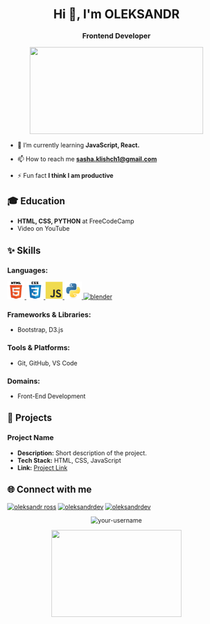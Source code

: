 <h1 align="center">Hi 👋, I'm OLEKSANDR</h1>
<h3 align="center">Frontend Developer</h3>

<p align="center">
  <img src="https://media.giphy.com/media/qgQUggAC3Pfv687qPC/giphy.gif" width="400" height="200"/>
</p>

- 🌱 I’m currently learning **JavaScript, React.**

- 📫 How to reach me **[sasha.klishch1@gmail.com](mailto:sasha.klishch1@gmail.com)**

- ⚡ Fun fact **I think I am productive**

## 🎓 Education
- **HTML, CSS, PYTHON** at FreeCodeCamp
- Video on YouTube

## ✨ Skills

### **Languages:**
<p align="left"> 
  <a href="https://www.w3.org/html/" target="_blank" rel="noreferrer"> 
    <img src="https://raw.githubusercontent.com/devicons/devicon/master/icons/html5/html5-original-wordmark.svg" alt="html5" width="40" height="40"/> 
  </a> 
  <a href="https://www.w3schools.com/css/" target="_blank" rel="noreferrer"> 
    <img src="https://raw.githubusercontent.com/devicons/devicon/master/icons/css3/css3-original-wordmark.svg" alt="css3" width="40" height="40"/> 
  </a> 
  <a href="https://developer.mozilla.org/en-US/docs/Web/JavaScript" target="_blank" rel="noreferrer"> 
    <img src="https://raw.githubusercontent.com/devicons/devicon/master/icons/javascript/javascript-original.svg" alt="javascript" width="40" height="40"/> 
  </a> 
  <a href="https://www.python.org" target="_blank" rel="noreferrer"> 
    <img src="https://raw.githubusercontent.com/devicons/devicon/master/icons/python/python-original.svg" alt="python" width="40" height="40"/> 
  </a>
  <a href="https://www.blender.org/" target="_blank" rel="noreferrer"> 
    <img src="https://download.blender.org/branding/community/blender_community_badge_white.svg" alt="blender" width="40" height="40"/> 
  </a> 
</p>

### **Frameworks & Libraries:** 
- Bootstrap, D3.js

### **Tools & Platforms:** 
- Git, GitHub, VS Code

### **Domains:** 
- Front-End Development

## 🚀 Projects

<!-- Example project (you can add your projects similarly) -->
### **Project Name**
- **Description:** Short description of the project.
- **Tech Stack:** HTML, CSS, JavaScript
- **Link:** [Project Link](https://github.com/your-username/project-name)

## 🌐 Connect with me

<p align="left">
  <a href="https://fb.com/" target="_blank"><img align="center" src="https://raw.githubusercontent.com/rahuldkjain/github-profile-readme-generator/master/src/images/icons/Social/facebook.svg" alt="oleksandr ross" height="30" width="40" /></a>
  <a href="https://instagram.com/" target="_blank"><img align="center" src="https://raw.githubusercontent.com/rahuldkjain/github-profile-readme-generator/master/src/images/icons/Social/instagram.svg" alt="oleksandrdev" height="30" width="40" /></a>
  <a href="https://www.youtube.com/c/" target="_blank"><img align="center" src="https://raw.githubusercontent.com/rahuldkjain/github-profile-readme-generator/master/src/images/icons/Social/youtube.svg" alt="oleksandrdev" height="30" width="40" /></a>
</p>

<p align="center">
  <img src="https://komarev.com/ghpvc/?username=your-username&label=Profile%20views&color=0e75b6&style=flat" alt="your-username" /> 
</p>

<p align="center">
  <img src="https://media.giphy.com/media/jTNG3RF6EwbkpD4LZx/giphy.gif" width="300" height="200"/>
</p>
